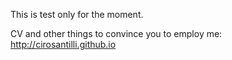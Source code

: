 This is test only for the moment.

CV and other things to convince you to employ me: <http://cirosantilli.github.io>
